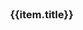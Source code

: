 <style type="text/css">
.coverpage{
  width:80%;
  margin:0 auto;
}
.coverpage .logo{
  width:30%;
}
.coverpage .future-remark{
  color:gray;
  font-size:14px;
  min-height:60px;
}
.coverpage .future-card{
  margin:8px;
}
.coverpage .footer{
  text-align:center;
  color:gray;
  padding-top:10px;
}
.coverpage .footer a{
  font-size:14px;
}
.icon-title{
  height:50px;
  padding:10px;
  border-radius:5px;
  font-size:16px;
}
.mg-badge {
  color: #fff;
  display: inline-block;
  padding-left: 8px;
  padding-right: 8px;
  text-align: center;
  background-color: green;
  border-radius: 10%;
  position: relative;
  top: -15px;
  left: 0px;
  font-size: 15px;
}

@media only screen and (max-width: 500px) {
  .coverpage{
    width:98%;
    margin:0 auto;
  }
  .coverpage .logo{
    width:100%;
  }
}
</style>

<div class="coverpage">
  <el-result style="margin:0 auto;" sub-title="提供给mangodoc的使用者一套持续更新的模板仓库！">
    <template slot="icon">
      <img class="logo" src="/static/mangodoc-template.png">
    </template>
    <template slot="extra">
      <el-button type="default" size="medium" @click="handleClick('changelog')">更新日志</el-button>
      <el-button type="primary" class="theme-color" size="medium" @click="handleClick('README')">查看主页</el-button>
    </template>
  </el-result>
  <el-row>
    <el-col :xs="24" :md="8" v-for="(item,index) in futures">
      <el-card shadow="hover" class="future-card">
        <h3>{{item.title}}</h3>
        <div v-html="item.remark" class="future-remark">
        </div>
      </el-card>
    </el-col>
  </el-row>
  <div v-html="footer" class="footer">
  </div>
</div>

<script type="text/javascript">
(
  {
    data(){
      return {
          footer: window.$mangodoc.footer,
          version: window.$mangodoc.version,
          futures: [
            {
              title: "支持giscus评论",
              remark: "集成外部插件mangodoc-giscus - 支持giscus评论"
            },
            {
              title: "支持文章目录",
              remark: "集成外部插件mangodoc-toc - 支持文章目录书签生成"
            },
            {
              title: "支持图片放大缩小",
              remark: "集成外部插件mangodoc-imgview - 集成hammerjs支持图片点击查看和放大移动"
            },
            {
              title: "支持返回顶部",
              remark: "集成外部插件mangodoc-top - 支持文章阅读时返回顶部"
            },
            {
              title: "支持百度统计",
              remark: "集成外部插件mangodoc-baidu-tj - 支持集成百度统计"
            },
            {
              title: "支持PlantUML",
              remark: "集成外部插件mangodoc-plantuml - 支持集成plantuml"
            },
            {
              title: "支持valine评论",
              remark: "集成外部插件mangodoc-valine - 支持valine评论，匿名评论"
            },
            {
              title: "支持busuanzi显示访问信息",
              remark: "集成外部插件mangodoc-busuanzi - 集成卜算子，显示网站访问信息"
            },
            {
              title: "支持文档最后修改时间",
              remark: "集成外部插件mangodoc-update-time - 显示文档最后修改时间"
            }
          ]
      }
    },
    methods: {
        handleClick(url) {
          window.location.href = window.$mangodoc.context + "/#/" + url;
          window.location.reload();
        }
    }
  }
)
</script>